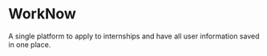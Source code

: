 # WorkNow
A single platform to apply to internships and have all user information saved in one place. 
